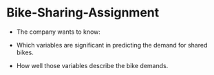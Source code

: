 # Bike-Sharing-Assignment

 - The company wants to know:

 -   Which variables are significant in predicting the demand for shared bikes.
 -  How well those variables describe the bike demands.
